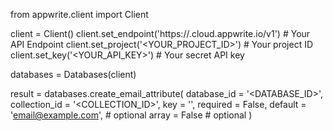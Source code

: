 from appwrite.client import Client

client = Client()
client.set_endpoint('https://<REGION>.cloud.appwrite.io/v1') # Your API Endpoint
client.set_project('<YOUR_PROJECT_ID>') # Your project ID
client.set_key('<YOUR_API_KEY>') # Your secret API key

databases = Databases(client)

result = databases.create_email_attribute(
    database_id = '<DATABASE_ID>',
    collection_id = '<COLLECTION_ID>',
    key = '',
    required = False,
    default = 'email@example.com', # optional
    array = False # optional
)
